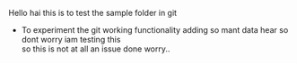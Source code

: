 Hello hai this is to test the sample folder in git  
* To experiment the git working functionality
adding so mant data hear so dont worry iam testing this  
so this is not at all an issue done worry..  

